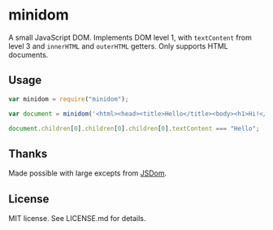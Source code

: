 minidom
=======

A small JavaScript DOM. Implements DOM level 1, with `textContent` from level 3
and `innerHTML` and `outerHTML` getters. Only supports HTML documents.

## Usage

```javascript
var minidom = require("minidom");

var document = minidom('<html><head><title>Hello</title><body><h1>Hi!</h1></body></html>');

document.children[0].children[0].children[0].textContent === "Hello";
```

## Thanks

Made possible with large excepts from [JSDom](https://github.com/tmpvar/jsdom).

## License

MIT license. See LICENSE.md for details.
